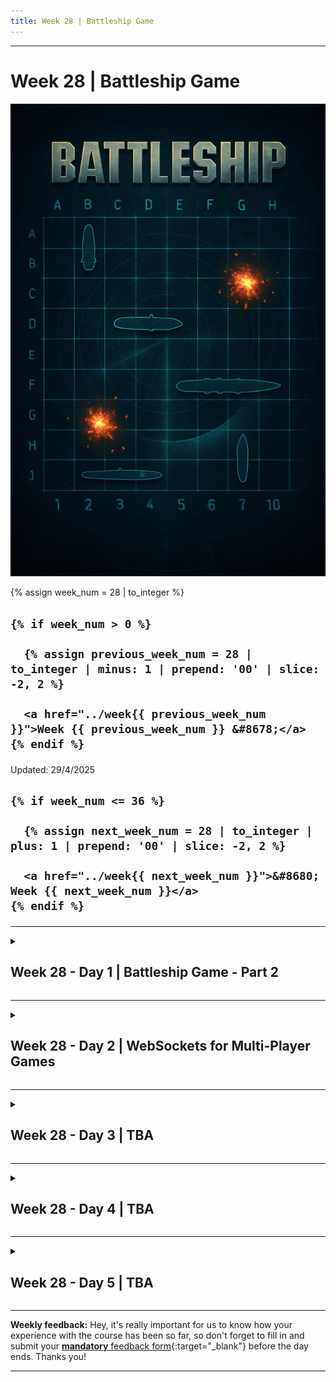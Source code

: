 ```yaml
---
title: Week 28 | Battleship Game
---
```


<hr class="mb-0">

<h1 id="{{ Week 28-Battleship Game | slugify }}">
  <span class="week-prefix">Week 28 |</span> Battleship Game
</h1>

<img src="assets/battleship-game.png" />

<div class="week-controls">

  {% assign week_num = 28 | to_integer %}

  <h2 class="week-controls__previous_week">

    {% if week_num > 0 %}

      {% assign previous_week_num = 28 | to_integer | minus: 1 | prepend: '00' | slice: -2, 2 %}

      <a href="../week{{ previous_week_num }}">Week {{ previous_week_num }} &#8678;</a>
    {% endif %}

  </h2>

  <span>Updated: 29/4/2025</span>

  <h2 class="week-controls__next_week">

    {% if week_num <= 36 %}

      {% assign next_week_num = 28 | to_integer | plus: 1 | prepend: '00' | slice: -2, 2 %}

      <a href="../week{{ next_week_num }}">&#8680; Week {{ next_week_num }}</a>
    {% endif %}

  </h2>

</div>

---

<!-- Week 28 - Day 1 | Battleship Game - Part 2 -->
<details markdown="1">
  <summary>
    <h2>
      <span class="summary-day">Week 28 - Day 1</span> | Battleship Game - Part 2</h2>
  </summary>

### Schedule

  - **Watch the lectures**
  - **Study the suggested material**
  - **Practice on the topics and share your questions**

### Study Plan

  Your instructor will share the video lectures with you. Here are the topics covered:

  - **Part 1:** We continue on our Battleship game by coming up with more requirements and game rules and ways and ideas to implement them. We also take a look at error handling and creating custom errors by extending the native `Error` constructor in JavaScript. Last, but not least, we explore the IIFE pattern: Immediately Invoked Function Expression, which is one of the most powerful and widely used JS patterns.

  - **Part 2:** We continue our discussion on the IIFE pattern, debug some Battleship algorithm implementation that deals with the game board and try to come up with some abstractions that will help us deal with the complexity of the game requirements.

  You can find the lecture code [here](https://github.com/in-tech-gration/WDX-180/tree/main/curriculum/week28/assets/day01/code){:target="_blank"}

  **Lecture Notes:**

  **Questions**

  - How can we limit the number of exposed global variables?  
    - Use Modules (import/export)  
  - How can we protect our code from global variable conflicts?  
    - Avoid common names (e.g. user, password, secret, initGame, initApp, init)  
    - Prefix your global variables with something very specific, e.g. bgameUser, bgameApp, etc.

  **References & Resources:**

  - Creating custom Errors  
    - [Custom errors, extending Error](https://javascript.info/custom-errors){:target="_blank"}  
  - [IIFE: Immediately Invoked Function Expression](https://developer.mozilla.org/en-US/docs/Glossary/IIFE){:target="_blank"}  
  - **getBoundingClientRect()**: “An object providing information about the size of an element and its position relative to the viewport” [(MDN)](https://developer.mozilla.org/en-US/docs/Web/API/Element/getBoundingClientRect){:target="_blank"}  
    - returns [DOMRect](https://developer.mozilla.org/en-US/docs/Web/API/DOMRect){:target="_blank"}  
  - Debugging techniques:  
    - Comment/Uncomment lines and check and compare behavior (before/after)   
    - Change the order of lines and see what happens  
    - `console.log` everything!  
    - Manually trace the code

  **Tips for production apps:**  
    - Handle errors  
    - Minimize the code required to run the app  

<!-- Summary -->

<!-- Exercises -->

### Extra Resources

  ---



  _Photo by []()_


<!-- Sources and Attributions -->
  
</details>

<hr class="mt-1">

<!-- Week 28 - Day 2 | WebSockets for Multi-Player Games -->
<details markdown="1">
  <summary>
    <h2>
      <span class="summary-day">Week 28 - Day 2</span> | WebSockets for Multi-Player Games</h2>
  </summary>

### Schedule

  - **Study the suggested material**
  - **Practice on the topics and share your questions**

### Study Plan

  Here's an interesting question: how will our human battleship players be able to play the game together online?

  There are quite a few options available, but one of the most prominent technologies these days is **WebSockets**.

  ![](./assets/websockets.png)

  Here are a few resources for studying WebSockets today and experimenting with some code that will prepare us for the Battleship implementation:

  - [WebSockets Explained](https://www.youtube.com/embed/2Nt-ZrNP22A){:target="_blank"} 

  - [WebSockets (javascript.info)](https://javascript.info/websocket){:target="_blank"}

  - [In 5 minutes learn HTML5 WebSockets](https://www.youtube.com/watch?v=WDowDtfWiGQ){:target="_blank"}

<!-- Summary -->

<!-- Exercises -->

<!-- Extra Resources -->

<!-- Sources and Attributions -->
  
</details>

<hr class="mt-1">

<!-- Week 28 - Day 3 | TBA -->
<details markdown="1">
  <summary>
    <h2>
      <span class="summary-day">Week 28 - Day 3</span> | TBA</h2>
  </summary>

### Schedule

  - **Watch the lectures**
  - **Study the suggested material**
  - **Practice on the topics and share your questions**

### Study Plan

  Your instructor will share the video lectures with you. Here are the topics covered:

  - **Part 1:** 
  - **Part 2:**

  You can find the lecture code [here](){:target="_blank"}

  **Lecture Notes & Questions:**

  **References & Resources:**

<!-- Summary -->

<!-- Exercises -->

### Extra Resources

  ---



  _Photo by []()_


<!-- Sources and Attributions -->
  
</details>

<hr class="mt-1">

<!-- Week 28 - Day 4 | TBA -->
<details markdown="1">
  <summary>
    <h2>
      <span class="summary-day">Week 28 - Day 4</span> | TBA</h2>
  </summary>

### Schedule

  - **Study the suggested material**
  - **Practice on the topics and share your questions**

<!-- Study Plan -->

<!-- Summary -->

<!-- Exercises -->

<!-- Extra Resources -->

<!-- Sources and Attributions -->
  
</details>

<hr class="mt-1">

<!-- Week 28 - Day 5 | TBA -->
<details markdown="1">
  <summary>
    <h2>
      <span class="summary-day">Week 28 - Day 5</span> | TBA</h2>
  </summary>

### Schedule

  - **Watch the lectures**
  - **Study the suggested material**
  - **Practice on the topics and share your questions**

### Study Plan

  Your instructor will share the video lectures with you. Here are the topics covered:

  - **Part 1:** 
  - **Part 2:**

  You can find the lecture code [here](){:target="_blank"}

  **Lecture Notes & Questions:**

  **References & Resources:**

<!-- Summary -->

<!-- Exercises -->

### Extra Resources

  ---



  _Photo by []()_


<!-- Sources and Attributions -->
  
</details>


<hr class="mt-1">

**Weekly feedback:** Hey, it's really important for us to know how your experience with the course has been so far, so don't forget to fill in and submit your [**mandatory** feedback form](https://forms.gle/S6Zg3bbS2uuwsSZF9){:target="_blank"} before the day ends. Thanks you!



---

<!-- COMMENTS: -->
<script src="https://utteranc.es/client.js"
  repo="in-tech-gration/WDX-180"
  issue-term="pathname"
  theme="github-dark"
  crossorigin="anonymous"
  async>
</script>